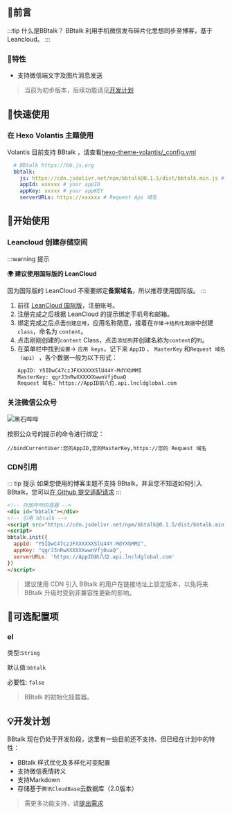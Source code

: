 ## 📃前言
:::tip 什么是BBtalk？
BBtalk 利用手机微信发布碎片化思想同步至博客，基于 Leancloud。
:::

### 🎁特性
- 支持微信端文字及图片消息发送

> 当前为初步版本，后续功能请见[开发计划](/quick-start.html#开发计划)
## 🚀快速使用
### 在 Hexo Volantis 主题使用
Volantis 目前支持 BBtalk ，请查看[hexo-theme-volantis/_config.yml](https://github.com/volantis-x/hexo-theme-volantis/blob/master/_config.yml#L618-L623)
```yml
  # BBtalk https://bb.js.org
  bbtalk:
    js: https://cdn.jsdelivr.net/npm/bbtalk@0.1.5/dist/bbtalk.min.js # BBtalk.js
    appId: xxxxxx # your appID
    appKey: xxxxx # your appKEY
    serverURLs: https://xxxxxx # Request Api 域名
```

## 🎨开始使用
### Leancloud 创建存储空间
:::warning 提示

**🌍 建议使用国际版的 LeanCloud**

因为国际版的 LeanCloud 不需要绑定**备案域名**，所以推荐使用国际版。
:::

1. 前往 [LeanCloud 国际版](https://LeanCloud.app/)，注册账号。
2. 注册完成之后根据 LeanCloud 的提示绑定手机号和邮箱。
3. 绑定完成之后点击`创建应用`，应用名称随意，接着在`存储`→`结构化数据`中创建 `class`，命名为 `content`。
4. 点击刚刚创建的`content` Class，点击`添加列`并创建名称为`content`的`列`。
5. 在菜单栏中找到`设置`→ `应用 keys`，记下来 `AppID` 、 `MasterKey` 和`Request 域名（api）` ，各个数据一般为以下形式：
    ```html
    AppID: Y5IDwC47czJFXXXXXXSlU44Y-MdYXbMMI
    MasterKey: qgrJ3nRwXXXXXXwwnVfj0uaQ
    Request 域名: https://AppID前八位.api.lncldglobal.com
    ```
### 关注微信公众号
  ![黑石哔哔](https://picup.heson10.com/img/upyun/2020/10/bbbbb.png)
  
  按照公众号的提示的命令进行绑定：

  ```
  //bindCurrentUser:您的AppID,您的MasterKey,https://您的 Request 域名
  ```
### CDN引用
::: tip 提示
如果您使用的博客主题不支持 BBtalk，并且您不知道如何引入 BBtalk，您可以[在 Github 提交适配请求](https://github.com/BBtalkJS/BBtalk/issues/new)
:::
```html
<!-- 存放哔哔的容器 -->
<div id="bbtalk"></div>
<!-- 引用 bbtalk -->
<script src="https://cdn.jsdelivr.net/npm/bbtalk@0.1.5/dist/bbtalk.min.js"></script>
<script>
bbtalk.init({
  appId: "Y5IDwC47czJFXXXXXXSlU44Y-MdYXbMMI",
  appKey: "qgrJ3nRwXXXXXXwwnVfj0uaQ",
  serverURLs: 'https://AppID前八位.api.lncldglobal.com'
})
</script>
```
> 建议使用 CDN 引入 BBtalk 的用户在链接地址上锁定版本，以免将来 BBtalk 升级时受到非兼容性更新的影响。

## 🔧可选配置项
### el
类型:`String`

默认值:`bbtalk`

必要性: `false`

> BBtalk 的初始化挂载器。

## 💡开发计划
BBtalk 现在仍处于开发阶段，这里有一些目前还不支持、但已经在计划中的特性：
- BBtalk 样式优化及多样化可变配置
- 支持微信表情转义
- 支持Markdown 
- 存储基于`腾讯CloudBase`云数据库（2.0版本）
> 需更多功能支持，请[提出需求](https://github.com/BBtalkJS/BBtalk/issues/new)
